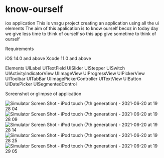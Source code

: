 # know-ourself
ios application 
This is vnsgu project creating an application using all the ui elements
The aim of this apalication is to know ourself becoz in today day we give less time to think of ourself so this app give sometime to think of ourself

Requirements

iOS 14.0 and above
Xcode 11.0 and above

Elements
UILabel
UITextField
UISlider
UIStepper
UISwitch
UIActivityIndicatorView
UIImageView
UIProgressView
UIPickerView
UIToolbar
UITabBar
UIImagePickerController
UITextView
UIButton
UIDatePicker
UISegmentedControl

Screenshot or glimpse of application

![Simulator Screen Shot - iPod touch (7th generation) - 2021-06-20 at 19 28 04](https://user-images.githubusercontent.com/75353075/122681988-a0917c00-d214-11eb-8471-a6cb0027e0c1.png)
![Simulator Screen Shot - iPod touch (7th generation) - 2021-06-20 at 19 28 09](https://user-images.githubusercontent.com/75353075/122681989-a25b3f80-d214-11eb-9c87-eed6c56fc22f.png)
![Simulator Screen Shot - iPod touch (7th generation) - 2021-06-20 at 19 28 14](https://user-images.githubusercontent.com/75353075/122681995-a4bd9980-d214-11eb-8217-c6e3c992f06f.png)
![Simulator Screen Shot - iPod touch (7th generation) - 2021-06-20 at 19 28 25](https://user-images.githubusercontent.com/75353075/122682001-a8e9b700-d214-11eb-9336-a8df54959936.png)
![Simulator Screen Shot - iPod touch (7th generation) - 2021-06-20 at 19 29 05](https://user-images.githubusercontent.com/75353075/122681998-a6875d00-d214-11eb-9ce0-6f9d0da7c75b.png)
